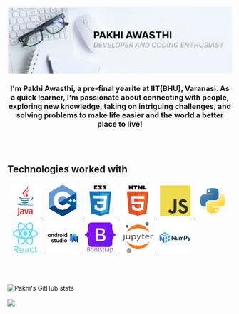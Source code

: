 <img align = "center" alt="Pakhi" src="https://github.com/Pakhi-7831/Pakhi-7831/blob/main/title.png">
<h3 align="center">I'm Pakhi Awasthi, a pre-final yearite at IIT(BHU), Varanasi. As a quick learner, I'm passionate about connecting with people, exploring new knowledge, taking on intriguing challenges, and solving problems to make life easier and the world a better place to live!</h3>



<br>
<br>


## Technologies worked with
<p align="left">  <a href="https://www.cprogramming.com/" target="_blank"> <img src="https://github.com/devicons/devicon/blob/master/icons/java/java-original-wordmark.svg" alt="c" width="70" height="70" style="padding : 5px ; "/> </a> <a href="https://www.w3schools.com/cpp/" target="_blank"> <img src="https://raw.githubusercontent.com/devicons/devicon/master/icons/cplusplus/cplusplus-original.svg" alt="cplusplus" width="70" height="70" style="padding : 5px ; "/> </a> <a href="https://www.w3schools.com/css/" target="_blank"> <img src="https://raw.githubusercontent.com/devicons/devicon/master/icons/css3/css3-original-wordmark.svg" alt="css3" width="70" height="70" style="padding : 5px ; "/> </a>  </a> <a href="https://www.w3.org/html/" target="_blank"> <img src="https://raw.githubusercontent.com/devicons/devicon/master/icons/html5/html5-original-wordmark.svg" alt="html5" width="70" height="70" style="padding : 5px ; "/> </a> <a href="https://developer.mozilla.org/en-US/docs/Web/JavaScript" target="_blank"> <img src="https://raw.githubusercontent.com/devicons/devicon/master/icons/javascript/javascript-original.svg" alt="javascript" width="70" height="70" style="padding : 5px ; "/> </a> <a href="https://www.python.org" target="_blank"> <img src="https://raw.githubusercontent.com/devicons/devicon/master/icons/python/python-original.svg" alt="python" width="70" height="70" style="padding : 5px ; "/> </a> <a href="https://reactjs.org/" target="_blank"> <img src="https://raw.githubusercontent.com/devicons/devicon/master/icons/react/react-original-wordmark.svg" alt="react" width="70" height="70" style="padding : 5px ; "/> </a> <a href="https://developer.android.com/studio"> <img src="https://github.com/devicons/devicon/blob/develop/icons/androidstudio/androidstudio-original-wordmark.svg" alt ="android studio" width ="70" height="70" style="padding : 5px ; "/> </a> <a href="https://getbootstrap.com/" target="_blank"> <img src="https://github.com/devicons/devicon/blob/develop/icons/bootstrap/bootstrap-original-wordmark.svg" alt="javascript" width="70" height="70" style="padding : 5px ; "/> </a> <a href="https://jupyter.org/" target="_blank"> <img src="https://github.com/devicons/devicon/blob/develop/icons/jupyter/jupyter-original-wordmark.svg" alt="javascript" width="70" height="70" style="padding : 5px ; "/> </a> <a href="https://numpy.org/" target="_blank"> <img src="https://github.com/devicons/devicon/blob/develop/icons/numpy/numpy-original-wordmark.svg" alt="javascript" width="70" height="70" style="padding : 5px ; "/> </a> </p>
<br><br>

![Pakhi's GitHub stats](https://github-readme-streak-stats.herokuapp.com/?user=Pakhi-7831&theme=tokyonight)
<br><br>
<img align="left" src="https://github-readme-stats.vercel.app/api?username=Pakhi-7831&count_private=true&show_icons=true&theme=tokyonight" />
